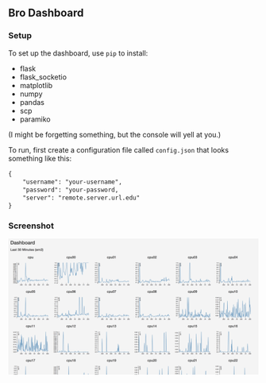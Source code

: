 ## Bro Dashboard

### Setup 

To set up the dashboard, use `pip` to install:
- flask
- flask_socketio
- matplotlib
- numpy
- pandas
- scp
- paramiko

(I might be forgetting something, but the console will yell at you.)

To run, first create a configuration file called `config.json` that looks something like this:

```
{
	"username": "your-username",
	"password": "your-password,
	"server": "remote.server.url.edu"
}
```

### Screenshot

![screenshot](https://raw.githubusercontent.com/UVA-High-Speed-Networks/network-monitoring-dashboard/master/dashboard-screenshot.png)